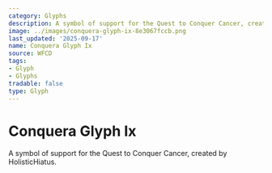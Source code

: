 ```yaml
---
category: Glyphs
description: A symbol of support for the Quest to Conquer Cancer, created by HolisticHiatus.
image: ../images/conquera-glyph-ix-8e3067fccb.png
last_updated: '2025-09-17'
name: Conquera Glyph Ix
source: WFCD
tags:
- Glyph
- Glyphs
tradable: false
type: Glyph
---
```


# Conquera Glyph Ix

A symbol of support for the Quest to Conquer Cancer, created by HolisticHiatus.

